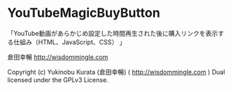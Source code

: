 YouTubeMagicBuyButton
=====================

「YouTube動画があらかじめ設定した時間再生された後に購入リンクを表示する仕組み（HTML、JavaScript、CSS） 」

倉田幸暢
http://wisdommingle.com

Copyright (c) Yukinobu Kurata (倉田幸暢) ( http://wisdommingle.com )
Dual licensed under the GPLv3 License.
 
